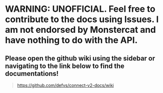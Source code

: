 # WARNING: UNOFFICIAL. Feel free to contribute to the docs using Issues. I am not endorsed by Monstercat and have nothing to do with the API.

## Please open the github wiki using the sidebar or navigating to the link below to find the documentations!

> https://github.com/defvs/connect-v2-docs/wiki
